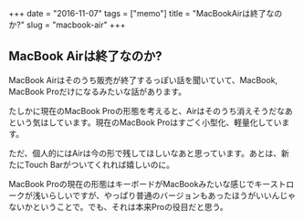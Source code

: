 +++
date = "2016-11-07"
tags =  ["memo"]
title = "MacBookAirは終了なのか?"
slug = "macbook-air"
+++

## MacBook Airは終了なのか?		

MacBook Airはそのうち販売が終了するっぽい話を聞いていて、MacBook, MacBook Proだけになるみたいな話があります。

たしかに現在のMacBook Proの形態を考えると、Airはそのうち消えそうだなあという気はしています。現在のMacBook Proはすごく小型化、軽量化しています。

ただ、個人的にはAirは今の形で残してほしいなあと思っています。あとは、新たにTouch Barがついてくれれば嬉しいのに。

MacBook Proの現在の形態はキーボードがMacBookみたいな感じでキーストロークが浅いらしいですが、やっぱり普通のバージョンもあったほうがいいんじゃないかということで。でも、それは本来Proの役目だと思う。
	
